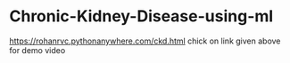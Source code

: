 # Chronic-Kidney-Disease-using-ml

https://rohanrvc.pythonanywhere.com/ckd.html
chick on link given above for demo video
